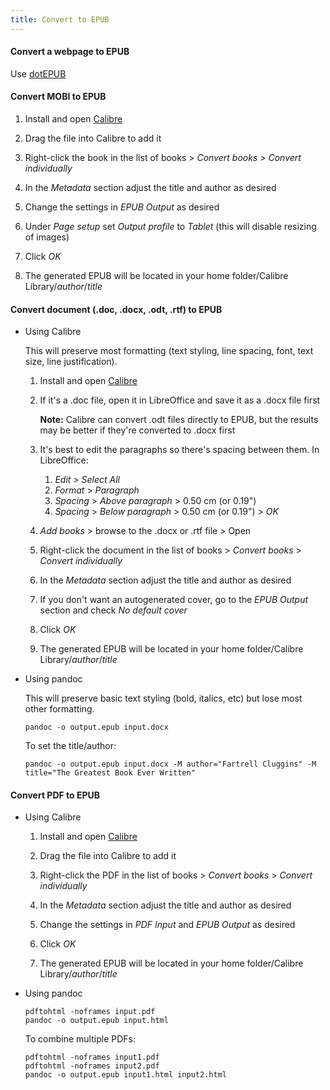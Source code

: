 ```yaml
---
title: Convert to EPUB
---
```


#### Convert a webpage to EPUB

Use [dotEPUB](http://dotepub.com/)

#### Convert MOBI to EPUB

1. Install and open [Calibre](http://calibre-ebook.com/)

2. Drag the file into Calibre to add it

3. Right-click the book in the list of books > _Convert books_ > _Convert individually_

4. In the _Metadata_ section adjust the title and author as desired

5. Change the settings in _EPUB Output_ as desired

6. Under _Page setup_ set _Output profile_ to _Tablet_ (this will disable resizing of images)

7. Click _OK_

8. The generated EPUB will be located in your home folder/Calibre Library/_author_/_title_

#### Convert document (.doc, .docx, .odt, .rtf) to EPUB

- Using Calibre

  This will preserve most formatting (text styling, line spacing, font, text size, line justification).

  1. Install and open [Calibre](http://calibre-ebook.com/)

  2. If it's a .doc file, open it in LibreOffice and save it as a .docx file first

     **Note:** Calibre can convert .odt files directly to EPUB, but the results may be better if they're converted to .docx first

  3. It's best to edit the paragraphs so there's spacing between them. In LibreOffice:

     1. _Edit_ > _Select All_
     2. _Format_ > _Paragraph_
     3. _Spacing_ > _Above paragraph_ > 0.50 cm (or 0.19")
     4. _Spacing_ > _Below paragraph_ > 0.50 cm (or 0.19") > _OK_

  4. _Add books_ > browse to the .docx or .rtf file > Open

  5. Right-click the document in the list of books > _Convert books_ > _Convert individually_

  6. In the _Metadata_ section adjust the title and author as desired

  7. If you don't want an autogenerated cover, go to the _EPUB Output_ section and check _No default cover_

  8. Click _OK_

  9. The generated EPUB will be located in your home folder/Calibre Library/_author_/_title_

- Using pandoc

  This will preserve basic text styling (bold, italics, etc) but lose most other formatting.

  ```
  pandoc -o output.epub input.docx
  ```

  To set the title/author:

  ```
  pandoc -o output.epub input.docx -M author="Fartrell Cluggins" -M title="The Greatest Book Ever Written"
  ```

#### Convert PDF to EPUB

- Using Calibre

  1. Install and open [Calibre](http://calibre-ebook.com/)

  2. Drag the file into Calibre to add it

  3. Right-click the PDF in the list of books > _Convert books_ > _Convert individually_

  4. In the _Metadata_ section adjust the title and author as desired

  5. Change the settings in _PDF Input_ and _EPUB Output_ as desired

  6. Click _OK_

  7. The generated EPUB will be located in your home folder/Calibre Library/_author_/_title_

- Using pandoc

  ```
  pdftohtml -noframes input.pdf
  pandoc -o output.epub input.html
  ```

  To combine multiple PDFs:

  ```
  pdftohtml -noframes input1.pdf
  pdftohtml -noframes input2.pdf
  pandoc -o output.epub input1.html input2.html
  ```
